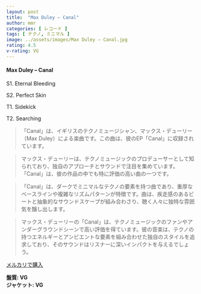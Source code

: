 ```yaml
---
layout: post
title:  "Max Duley – Canal"
author: mmr
categories: [ レコード ]
tags: [ テクノ, ミニマル ]
image: ../assets/images/Max Duley – Canal.jpg
rating: 4.5
v-rating: VG
---
```


#### Max Duley – Canal

S1. Eternal Bleeding

S2. Perfect Skin

T1. Sidekick

T2. Searching

> 「Canal」は、イギリスのテクノミュージシャン、マックス・デューリー（Max Duley）による楽曲です。この曲は、彼のEP「Canal」に収録されています。

> マックス・デューリーは、テクノミュージックのプロデューサーとして知られており、独自のアプローチとサウンドで注目を集めています。「Canal」は、彼の作品の中でも特に評価の高い曲の一つです。

> 「Canal」は、ダークでミニマルなテクノの要素を持つ曲であり、重厚なベースラインや複雑なリズムパターンが特徴です。曲は、疾走感のあるビートと抽象的なサウンドスケープが組み合わさり、聴く人々に独特な雰囲気を醸し出します。

> マックス・デューリーの「Canal」は、テクノミュージックのファンやアンダーグラウンドシーンで高い評価を得ています。彼の音楽は、テクノの持つエネルギーとアンビエントな要素を組み合わせた独自のスタイルを追求しており、そのサウンドはリスナーに深いインパクトを与えるでしょう。


[メルカリで購入](https://jp.mercari.com/item/m53959898480)

<div class="mt-4 mb-4 d-flex align-items-center">
<strong class="mr-1">盤質: VG</strong>
</div>
<div class="mt-4 mb-4 d-flex align-items-center">
<strong class="mr-1">ジャケット: VG</strong>
</div>
